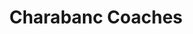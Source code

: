 ---
title: "Charabanc Coaches"
address: "8 Glenhurst Gardens, Newtownabbey, Co. Antrim, BT36 7JW"
tel: "028 9028 7952"
county: "Antrim"
category: "Internal Ferry Services"
type: "Content"
lat: "054.6482310000"
lng: "-005.9309210000"
---